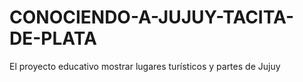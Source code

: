 # CONOCIENDO-A-JUJUY-TACITA-DE-PLATA
El proyecto educativo mostrar lugares turísticos y partes de Jujuy

